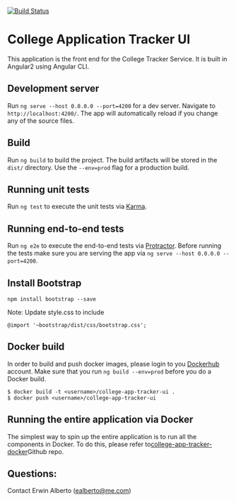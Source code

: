[![Build Status](https://travis-ci.org/erwindev/college-app-tracker-ui.svg?branch=master)](https://travis-ci.org/erwindev/college-app-tracker-ui)
# College Application Tracker UI

This application is the front end for the College Tracker Service.  It is built in Angular2 using Angular CLI.

## Development server

Run `ng serve --host 0.0.0.0 --port=4200` for a dev server. Navigate to `http://localhost:4200/`. The app will automatically reload if you change any of the source files.

## Build

Run `ng build` to build the project. The build artifacts will be stored in the `dist/` directory. Use the `--env=prod` flag for a production build.

## Running unit tests

Run `ng test` to execute the unit tests via [Karma](https://karma-runner.github.io).

## Running end-to-end tests

Run `ng e2e` to execute the end-to-end tests via [Protractor](http://www.protractortest.org/).
Before running the tests make sure you are serving the app via `ng serve --host 0.0.0.0 --port=4200`.

## Install Bootstrap
```
npm install bootstrap --save

```
Note: Update style.css to include

```
@import '~bootstrap/dist/css/bootstrap.css';
```

## Docker build
In order to build and push docker images, please login to you [Dockerhub](www.dockerhub.com) account.
Make sure that you run `ng build --env=prod` before you do a Docker build.
```
$ docker build -t <username>/college-app-tracker-ui .
$ docker push <username>/college-app-tracker-ui
```

## Running the entire application via Docker
The simplest way to spin up the entire application is to run all the components in Docker.  To do this, please refer to[college-app-tracker-docker](https://github.com/erwindev/college-app-tracker-docker)Github repo.

## Questions:
Contact Erwin Alberto (ealberto@me.com)
